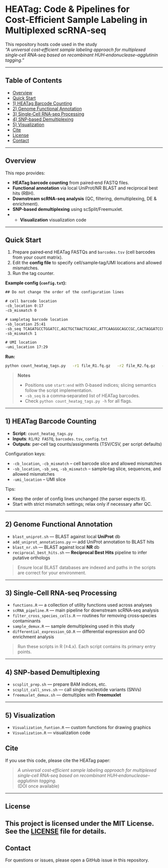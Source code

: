 # HEATag: Code & Pipelines for Cost‑Efficient Sample Labeling in Multiplexed scRNA‑seq

This repository hosts code used in the study  
*“A universal cost‑efficient sample labeling approach for multiplexed single‑cell RNA‑seq based on recombinant HUH‑endonuclease–agglutinin tagging.”*

---

## Table of Contents
- [Overview](#overview)
- [Quick Start](#quick-start)
- [1) HEATag Barcode Counting](#1-heatag-barcode-counting)
- [2) Genome Functional Annotation](#2-genome-functional-annotation)
- [3) Single‑Cell RNA‑seq Processing](#3-single-cell-rna-seq-processing)
- [4) SNP‑based Demultiplexing](#4-snp-based-demultiplexing)
- [5) Visualization](#Visualization)
- [Cite](#cite)
- [License](#license)
- [Contact](#contact)
---

## Overview

This repo provides:
- **HEATag barcode counting** from paired‑end FASTQ files.
- **Functional annotation** via local UniProt/NR BLAST and reciprocal best hits (RBH).
- **Downstream scRNA‑seq analysis** (QC, filtering, demultiplexing, DE & enrichment).
- **SNP‑based demultiplexing** using scSplit/Freemuxlet.
- - **Visualization** visualization code

---

## Quick Start

1. Prepare paired‑end HEATag FASTQs and `barcodes.tsv` (cell barcodes from your count matrix).
2. Edit the **config file** to specify cell/sample‑tag/UMI locations and allowed mismatches.
3. Run the tag counter.

**Example config (`config.txt`):**
```txt
## Do not change the order of the configuration lines

# cell barcode location
-cb_location 0:17
-cb_mismatch 0

# sampletag barcode location
-sb_location 25:41
-sb_seq TCAGATGCCTGGATCC,AGCTGCTAACTGCAGC,ATTCAAGGGCAGCCGC,CACTAGGATCCGATGC
-sb_mismatch 1

# UMI location
-umi_location 17:29
```

**Run:**
```bash
python count_heatag_tags.py   -r1 file_R1.fq.gz   -r2 file_R2.fq.gz   -c config.txt   -b barcodes.tsv   -p mr   -t 10
```

> **Notes**
> - Positions use `start:end` with 0‑based indices; slicing semantics follow the script implementation.
> - `-sb_seq` is a comma‑separated list of HEATag barcodes.
> - Check `python count_heatag_tags.py -h` for all flags.

---

## 1) HEATag Barcode Counting

- **Script**: `count_heatag_tags.py`
- **Inputs**: `R1/R2 FASTQ`, `barcodes.tsv`, `config.txt`
- **Outputs**: per‑cell tag counts/assignments (TSV/CSV, per script defaults)

Configuration keys:
- `-cb_location`, `-cb_mismatch` – cell barcode slice and allowed mismatches
- `-sb_location`, `-sb_seq`, `-sb_mismatch` – sample‑tag slice, sequences, and allowed mismatches
- `-umi_location` – UMI slice

Tips:
- Keep the order of config lines unchanged (the parser expects it).
- Start with strict mismatch settings; relax only if necessary after QC.

---

## 2) Genome Functional Annotation

- `blast_uniprot.sh` — BLAST against local **UniProt** db  
- `add_uniprot_annotations.py` — add UniProt annotation to BLAST hits  
- `blast_nr.sh` — BLAST against local **NR** db  
- `reciprocal_best_hits.sh` — **Reciprocal Best Hits** pipeline to infer putative orthologs

> Ensure local BLAST databases are indexed and paths in the scripts are correct for your environment.

---

## 3) Single‑Cell RNA‑seq Processing

- `functions.R` — a collection of utility functions used across analyses  
- `scRNA_pipeline.R` — main pipeline for downstream scRNA‑seq analysis  
- `filter_cross_species_cells.R` — routines for removing cross‑species contaminants  
- `sample_demux.R` — sample demultiplexing used in this study  
- `differential_expression_GO.R` — differential expression and GO enrichment analysis

> Run these scripts in R (≥4.x). Each script contains its primary entry points.

---

## 4) SNP‑based Demultiplexing

- `scsplit_prep.sh` — prepare BAM indices, etc.  
- `scsplit_call_snvs.sh` — call single‑nucleotide variants (SNVs)  
- `freemuxlet_demux.sh` — demultiplex with **Freemuxlet**

---

## 5) Visualization

- `Visualization_funtion.R` — custom functions for drawing graphics  
- `Visualization.R` — visualization code  

## Cite

If you use this code, please cite the HEATag paper:

> *A universal cost‑efficient sample labeling approach for multiplexed single‑cell RNA‑seq based on recombinant HUH‑endonuclease–agglutinin tagging.*  
> (DOI once available)

---

## License
This project is licensed under the MIT License. See the [LICENSE](./LICENSE) file for details.
---

## Contact
For questions or issues, please open a GitHub issue in this repository.
